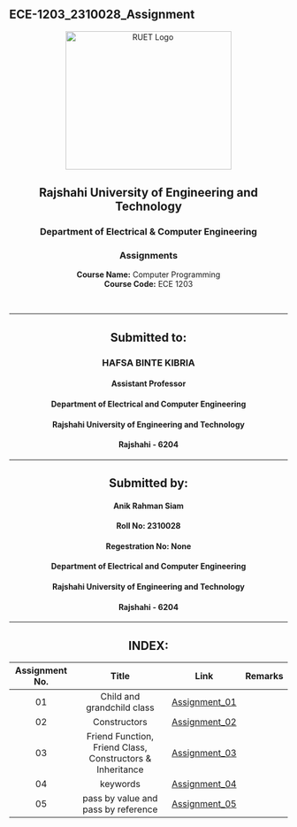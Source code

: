 ## ECE-1203_2310028_Assignment
<div align="center">

</div>

<p align="center">
  <img src="https://github.com/user-attachments/assets/18531be8-2a84-4bea-9027-5f1c40549dfa" alt="RUET Logo" style="width:300px;height:250px;">
</p>

<div align="center">
  
  ## **Rajshahi University of Engineering and Technology** <br> 
  ### **Department of Electrical & Computer Engineering**
  ### **Assignments**<br>
  **Course Name:** Computer Programming<br>
  **Course Code:** ECE 1203
</div>
<br>
<div align="center">

---  
##  Submitted to: 

### **HAFSA BINTE KIBRIA**
#### Assistant Professor
#### Department of Electrical and Computer Engineering
#### Rajshahi University of Engineering and Technology
#### Rajshahi - 6204

---

## Submitted by:

#### **Anik Rahman Siam**
#### Roll No: 2310028
#### Regestration No: None
#### Department of Electrical and Computer Engineering
#### Rajshahi University of Engineering and Technology
#### Rajshahi - 6204

---
</div>

<div align="center">
  
## INDEX:

| Assignment No. | Title | Link | Remarks |
| :---: | :---: | :---: | :---: |
| 01 | Child and grandchild class | [Assignment_01](https://github.com/Nimda6720/ECE-1203_2310028/blob/main/Assignment_1.md)
| 02 | Constructors | [Assignment_02]() |       |
| 03 | Friend Function, Friend Class, Constructors & Inheritance | [Assignment_03]()|  | 
| 04 | keywords | [Assignment_04]() |  |
| 05 | pass by value and pass by reference | [Assignment_05]() |  |

</div>
